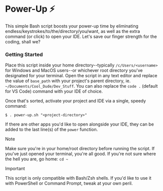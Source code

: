 # Power-Up ⚡

This simple Bash script boosts your power-up time by eliminating endless/keystrokes/to/the/directory/you/want, as well as the extra command (or click) to open your IDE. Let's save our finger strength for the coding, shall we?

### Getting Started
Place this script inside your home directory--typically `/c/Users/<username>` for Windows and MacOS users--or whichever root directory you've designated for your terminal. Open the script in any text editor and replace the value of `base_path` with your project's parent directory, ie. `~/Documents/Cool_Dude/Dev_Stuff`. You can also replace the `code .` (default for VS Code) command with your IDE of choice.

Once that's sorted, activate your project and IDE via a single, speedy command:

```
$ . power-up.sh "<project-directory>"
```

If there are other apps you'd like to open alongside your IDE, they can be added to the last line(s) of the `power` function. 

> [!NOTE]
> Make sure you're in your home/root directory before running the script. If you've just opened your terminal, you're all good. If you're not sure where the hell you are, go home: `cd ~`

> [!IMPORTANT]
> This script is only compatible with Bash/Zsh shells. If you'd like to use it with PowerShell or Command Prompt, tweak at your own peril.

